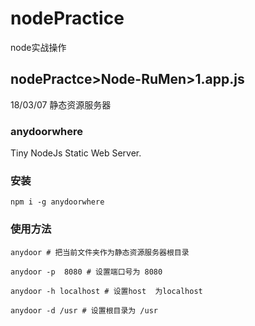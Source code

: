 # nodePractice
node实战操作

## nodePractce>Node-RuMen>1.app.js
18/03/07
静态资源服务器

### anydoorwhere
Tiny NodeJs Static Web Server.

### 安装

```
npm i -g anydoorwhere
```
### 使用方法

```
anydoor # 把当前文件夹作为静态资源服务器根目录

anydoor -p  8080 # 设置端口号为 8080

anydoor -h localhost # 设置host  为localhost 

anydoor -d /usr # 设置根目录为 /usr

```


